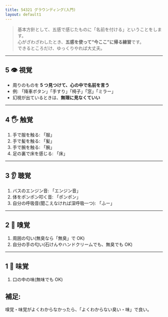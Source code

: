 ```yaml
---
title: 54321 グラウンディング(入門)
layout: default1
---
```

> 基本方針として、五感で感じたものに「名前を付ける」ということをします。  
> 心がざわざわしたとき、**五感を使って“今ここ”に帰る練習**です。  
> できるところだけ、ゆっくりやれば大丈夫。

---

## 5 👁️ 視覚

* 周りのものを **5 つ見つけて、心の中で名前を言う**
* 例: 「降車ボタン」「手すり」「椅子」「窓」「ミラー」
* 幻視が出ているときは、**無理に見なくていい**

---

## 4 🖐 触覚

1. 手で服を触る: 「服」
2. 手で髪を触る: 「髪」
3. 手で腕を触る: 「腕」
5. 足の裏で床を感じる: 「床」

---

## 3 👂 聴覚

1. バスのエンジン音: 「エンジン音」
2. 体をポンポン叩く音: 「ポンポン」
3. 自分の呼吸音(聞こえなければ深呼吸一つ): 「ふー」

---

## 2 👃 嗅覚

1. 周囲の匂い(無臭なら「無臭」で OK)
2. 自分の手の匂い(石けんやハンドクリームでも、無臭でも OK)

---

## 1 👅 味覚

1. 口の中の味(無味でも OK)

## 補足:

嗅覚・味覚がよくわからなかったら、「よくわからない臭い・味」で良い。
